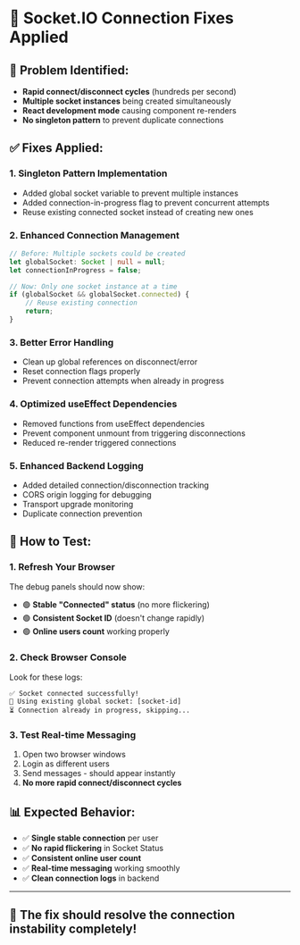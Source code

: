 # 🔧 Socket.IO Connection Fixes Applied

## 🚨 **Problem Identified:**
- **Rapid connect/disconnect cycles** (hundreds per second)
- **Multiple socket instances** being created simultaneously
- **React development mode** causing component re-renders
- **No singleton pattern** to prevent duplicate connections

## ✅ **Fixes Applied:**

### **1. Singleton Pattern Implementation**
- Added global socket variable to prevent multiple instances
- Added connection-in-progress flag to prevent concurrent attempts
- Reuse existing connected socket instead of creating new ones

### **2. Enhanced Connection Management**
```typescript
// Before: Multiple sockets could be created
let globalSocket: Socket | null = null;
let connectionInProgress = false;

// Now: Only one socket instance at a time
if (globalSocket && globalSocket.connected) {
    // Reuse existing connection
    return;
}
```

### **3. Better Error Handling**
- Clean up global references on disconnect/error
- Reset connection flags properly
- Prevent connection attempts when already in progress

### **4. Optimized useEffect Dependencies**
- Removed functions from useEffect dependencies
- Prevent component unmount from triggering disconnections
- Reduced re-render triggered connections

### **5. Enhanced Backend Logging**
- Added detailed connection/disconnection tracking
- CORS origin logging for debugging
- Transport upgrade monitoring
- Duplicate connection prevention

## 🧪 **How to Test:**

### **1. Refresh Your Browser**
The debug panels should now show:
- 🟢 **Stable "Connected" status** (no more flickering)
- 🟢 **Consistent Socket ID** (doesn't change rapidly)
- 🟢 **Online users count** working properly

### **2. Check Browser Console**
Look for these logs:
```
✅ Socket connected successfully!
🔄 Using existing global socket: [socket-id]
⏳ Connection already in progress, skipping...
```

### **3. Test Real-time Messaging**
1. Open two browser windows
2. Login as different users
3. Send messages - should appear instantly
4. **No more rapid connect/disconnect cycles**

## 📊 **Expected Behavior:**
- ✅ **Single stable connection** per user
- ✅ **No rapid flickering** in Socket Status
- ✅ **Consistent online user count**
- ✅ **Real-time messaging** working smoothly
- ✅ **Clean connection logs** in backend

---

## 🎯 **The fix should resolve the connection instability completely!**